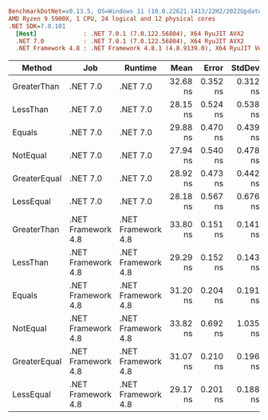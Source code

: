 ``` ini

BenchmarkDotNet=v0.13.5, OS=Windows 11 (10.0.22621.1413/22H2/2022Update/SunValley2)
AMD Ryzen 9 5900X, 1 CPU, 24 logical and 12 physical cores
.NET SDK=7.0.101
  [Host]             : .NET 7.0.1 (7.0.122.56804), X64 RyuJIT AVX2
  .NET 7.0           : .NET 7.0.1 (7.0.122.56804), X64 RyuJIT AVX2
  .NET Framework 4.8 : .NET Framework 4.8.1 (4.8.9139.0), X64 RyuJIT VectorSize=256


```
|       Method |                Job |            Runtime |     Mean |    Error |   StdDev |
|------------- |------------------- |------------------- |---------:|---------:|---------:|
|  GreaterThan |           .NET 7.0 |           .NET 7.0 | 32.68 ns | 0.352 ns | 0.312 ns |
|     LessThan |           .NET 7.0 |           .NET 7.0 | 28.15 ns | 0.524 ns | 0.538 ns |
|       Equals |           .NET 7.0 |           .NET 7.0 | 29.88 ns | 0.470 ns | 0.439 ns |
|     NotEqual |           .NET 7.0 |           .NET 7.0 | 27.94 ns | 0.540 ns | 0.478 ns |
| GreaterEqual |           .NET 7.0 |           .NET 7.0 | 28.92 ns | 0.473 ns | 0.442 ns |
|    LessEqual |           .NET 7.0 |           .NET 7.0 | 28.18 ns | 0.567 ns | 0.676 ns |
|  GreaterThan | .NET Framework 4.8 | .NET Framework 4.8 | 33.80 ns | 0.151 ns | 0.141 ns |
|     LessThan | .NET Framework 4.8 | .NET Framework 4.8 | 29.29 ns | 0.152 ns | 0.143 ns |
|       Equals | .NET Framework 4.8 | .NET Framework 4.8 | 31.20 ns | 0.204 ns | 0.191 ns |
|     NotEqual | .NET Framework 4.8 | .NET Framework 4.8 | 33.82 ns | 0.692 ns | 1.035 ns |
| GreaterEqual | .NET Framework 4.8 | .NET Framework 4.8 | 31.07 ns | 0.210 ns | 0.196 ns |
|    LessEqual | .NET Framework 4.8 | .NET Framework 4.8 | 29.17 ns | 0.201 ns | 0.188 ns |
